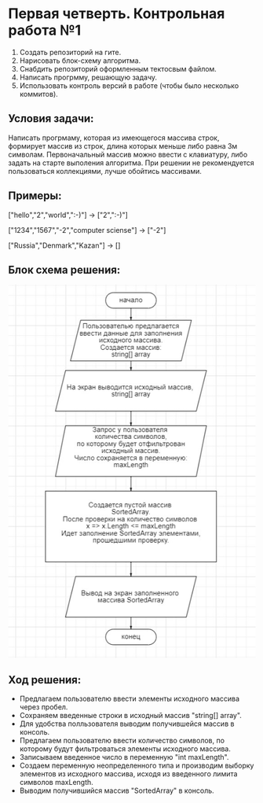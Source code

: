 # **Первая четверть. Контрольная работа №1**

1. Создать репозиторий на гите.
2. Нарисовать блок-схему алгоритма.
3. Снабдить репозиторий оформленным тектосвым файлом.
4. Написать прогрмму, решающую задачу.
5. Использовать контроль версий в работе (чтобы было несколько коммитов).

## **Условия задачи:**
Написать прогрмаму, которая из имеющегося массива строк, формирует массив из строк, длина которых меньше либо равна 3м символам. Первоначальный массив можно ввести с клавиатуру, либо задать на старте выполения алгоритма. При решении не рекомендуется пользоваться коллекциями, лучше обойтись массивами.

## Примеры:
["hello","2","world",":-)"] -> ["2",":-)"]

["1234","1567","-2","computer sciense"] -> ["-2"]

["Russia","Denmark","Kazan"] -> []

## **Блок схема решения:**
![](https://github.com/Kauzer-rf/ControlWorks/blob/main/Control_Work_1/img/CwBs.jpg)

## Ход решения:
* Предлагаем пользователю ввести элементы исходного массива через пробел.
* Сохраняем введенные строки в исходный массив "string[] array".
* Для удобства полльзователя выводим получившейся массив в консоль.
* Предлагаем пользователю ввести количество символов, по которому будут фильтроваться элементы исходного массива.
* Записываем введенное число в переменную "int maxLength".
* Создаем переменную неопределенного типа и производим выборку элементов из исходного массива, исходя из введенного лимита символов maxLength.
* Выводим получившийся массив "SortedArray" в консоль.